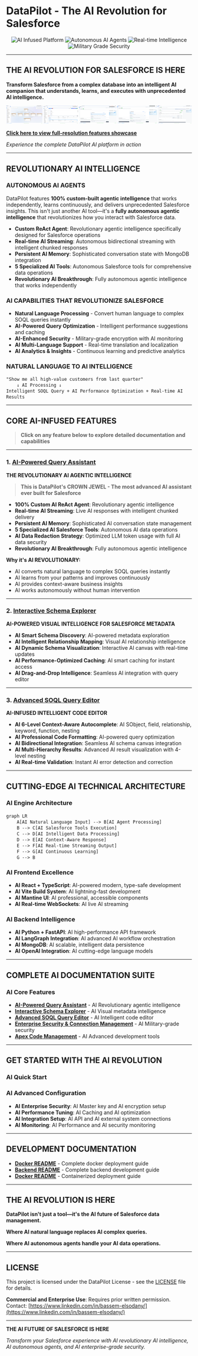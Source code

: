 # DataPilot - The AI Revolution for Salesforce

<div align="center">

<img src="https://img.shields.io/badge/🤖-AI%20INFUSED%20PLATFORM-FF6B6B?style=for-the-badge&logo=robot&logoColor=white" alt="AI Infused Platform"> <img src="https://img.shields.io/badge/🧠-AUTONOMOUS%20AI%20AGENTS-00D4AA?style=for-the-badge&logo=brain&logoColor=white" alt="Autonomous AI Agents"> <img src="https://img.shields.io/badge/⚡-REAL--TIME%20INTELLIGENCE-4ECDC4?style=for-the-badge&logo=lightning&logoColor=white" alt="Real-time Intelligence"> <img src="https://img.shields.io/badge/🔒-MILITARY%20GRADE%20SECURITY-9B59B6?style=for-the-badge&logo=shield&logoColor=white" alt="Military Grade Security">

</div>

---

## **THE AI REVOLUTION FOR SALESFORCE IS HERE**

**Transform Salesforce from a complex database into an intelligent AI companion that understands, learns, and executes with unprecedented AI intelligence.**

![DataPilot AI Platform Features](imgs/general/combined-features-horizontal-small.png)

**[Click here to view full-resolution features showcase](imgs/general/combined-features-optimized.png)**

*Experience the complete DataPilot AI platform in action*

---

## **REVOLUTIONARY AI INTELLIGENCE**

### **AUTONOMOUS AI AGENTS**
DataPilot features **100% custom-built agentic intelligence** that works independently, learns continuously, and delivers unprecedented Salesforce insights. This isn't just another AI tool—it's a **fully autonomous agentic intelligence** that revolutionizes how you interact with Salesforce data.

- **Custom ReAct Agent**: Revolutionary agentic intelligence specifically designed for Salesforce operations
- **Real-time AI Streaming**: Autonomous bidirectional streaming with intelligent chunked responses
- **Persistent AI Memory**: Sophisticated conversation state with MongoDB integration
- **5 Specialized AI Tools**: Autonomous Salesforce tools for comprehensive data operations
- **Revolutionary AI Breakthrough**: Fully autonomous agentic intelligence that works independently

### **AI CAPABILITIES THAT REVOLUTIONIZE SALESFORCE**
- **Natural Language Processing** - Convert human language to complex SOQL queries instantly
- **AI-Powered Query Optimization** - Intelligent performance suggestions and caching
- **AI-Enhanced Security** - Military-grade encryption with AI monitoring
- **AI Multi-Language Support** - Real-time translation and localization
- **AI Analytics & Insights** - Continuous learning and predictive analytics

### **NATURAL LANGUAGE TO AI INTELLIGENCE**
```
"Show me all high-value customers from last quarter" 
    ↓ AI Processing ↓
Intelligent SOQL Query + AI Performance Optimization + Real-time AI Results
```
---

## **CORE AI-INFUSED FEATURES**

> **Click on any feature below to explore detailed documentation and capabilities**

---

### **1. [AI-Powered Query Assistant](docs/01-ai-powered-query-assistant.md)**
**THE REVOLUTIONARY AI AGENTIC INTELLIGENCE**

> **This is DataPilot's CROWN JEWEL - The most advanced AI assistant ever built for Salesforce**

- **100% Custom AI ReAct Agent**: Revolutionary agentic intelligence
- **Real-time AI Streaming**: Live AI responses with intelligent chunked delivery
- **Persistent AI Memory**: Sophisticated AI conversation state management
- **5 Specialized AI Salesforce Tools**: Autonomous AI data operations
- **AI Data Redaction Strategy**: Optimized LLM token usage with full AI data security
- **Revolutionary AI Breakthrough**: Fully autonomous agentic intelligence

**Why it's AI REVOLUTIONARY:**
- AI converts natural language to complex SOQL queries instantly
- AI learns from your patterns and improves continuously
- AI provides context-aware business insights
- AI works autonomously without human intervention

---

### **2. [Interactive Schema Explorer](docs/02-interactive-schema-explorer.md)**
**AI-POWERED VISUAL INTELLIGENCE FOR SALESFORCE METADATA**

- **AI Smart Schema Discovery**: AI-powered metadata exploration
- **AI Intelligent Relationship Mapping**: Visual AI relationship intelligence
- **AI Dynamic Schema Visualization**: Interactive AI canvas with real-time updates
- **AI Performance-Optimized Caching**: AI smart caching for instant access
- **AI Drag-and-Drop Intelligence**: Seamless AI integration with query editor

---

### **3. [Advanced SOQL Query Editor](docs/03-advanced-soql-query-editor.md)**
**AI-INFUSED INTELLIGENT CODE EDITOR**

- **AI 6-Level Context-Aware Autocomplete**: AI SObject, field, relationship, keyword, function, nesting
- **AI Professional Code Formatting**: AI-powered query optimization
- **AI Bidirectional Integration**: Seamless AI schema canvas integration
- **AI Multi-Hierarchy Results**: Advanced AI result visualization with 4-level nesting
- **AI Real-time Validation**: Instant AI error detection and correction
---



## **CUTTING-EDGE AI TECHNICAL ARCHITECTURE**

### **AI Engine Architecture**
```mermaid
graph LR
    A[AI Natural Language Input] --> B[AI Agent Processing]
    B --> C[AI Salesforce Tools Execution]
    C --> D[AI Intelligent Data Processing]
    D --> E[AI Context-Aware Response]
    E --> F[AI Real-time Streaming Output]
    F --> G[AI Continuous Learning]
    G --> B
```

### **AI Frontend Excellence**
- **AI React + TypeScript**: AI-powered modern, type-safe development
- **AI Vite Build System**: AI lightning-fast development
- **AI Mantine UI**: AI professional, accessible components
- **AI Real-time WebSockets**: AI live AI streaming

### **AI Backend Intelligence**
- **AI Python + FastAPI**: AI high-performance API framework
- **AI LangGraph Integration**: AI advanced AI workflow orchestration
- **AI MongoDB**: AI scalable, intelligent data persistence
- **AI OpenAI Integration**: AI cutting-edge language models

---

## **COMPLETE AI DOCUMENTATION SUITE**

### **AI Core Features**
- **[AI-Powered Query Assistant](docs/01-ai-powered-query-assistant.md)** - AI Revolutionary agentic intelligence
- **[Interactive Schema Explorer](docs/02-interactive-schema-explorer.md)** - AI Visual metadata intelligence
- **[Advanced SOQL Query Editor](docs/03-advanced-soql-query-editor.md)** - AI Intelligent code editor
- **[Enterprise Security & Connection Management](docs/04-enterprise-security-connection-management.md)** - AI Military-grade security
- **[Apex Code Management](docs/05-apex-code-management.md)** - AI Advanced development tools

---

## **GET STARTED WITH THE AI REVOLUTION**

### **AI Quick Start**


### **AI Advanced Configuration**
- **AI Enterprise Security**: AI Master key and AI encryption setup
- **AI Performance Tuning**: AI Caching and AI optimization
- **AI Integration Setup**: AI API and AI external system connections
- **AI Monitoring**: AI Performance and AI security monitoring

---

## **DEVELOPMENT DOCUMENTATION**
- **[Docker README](docker/README.md)** - Complete docker deployment guide
- **[Backend README](backend/README.md)** - Complete backend development guide
- **[Docker README](docker/README.md)** - Containerized deployment guide

---

## **THE AI REVOLUTION IS HERE**

<div align="left">

**DataPilot isn't just a tool—it's the AI future of Salesforce data management.**

**Where AI natural language replaces AI complex queries.**

**Where AI autonomous agents handle your AI data operations.**

---

## **LICENSE**

This project is licensed under the DataPilot License - see the [LICENSE](../LICENSE) file for details.

**Commercial and Enterprise Use**: Requires prior written permission. Contact: [https://www.linkedin.com/in/bassem-elsodany/](https://www.linkedin.com/in/bassem-elsodany/)

---

<div align="left">

**THE AI FUTURE OF SALESFORCE IS HERE**

*Transform your Salesforce experience with AI revolutionary AI intelligence, AI autonomous agents, and AI enterprise-grade security.*

</div>